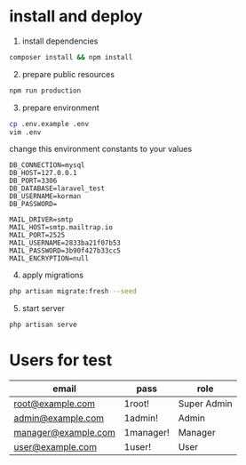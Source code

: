 install and deploy
====
1. install dependencies
```bash
composer install && npm install
```

2. prepare public resources
```bash
npm run production
```
3. prepare environment
```bash
cp .env.example .env
vim .env
```
change this environment constants to your values
```text
DB_CONNECTION=mysql
DB_HOST=127.0.0.1
DB_PORT=3306
DB_DATABASE=laravel_test
DB_USERNAME=korman
DB_PASSWORD=

MAIL_DRIVER=smtp
MAIL_HOST=smtp.mailtrap.io
MAIL_PORT=2525
MAIL_USERNAME=2833ba21f07b53
MAIL_PASSWORD=3b90f427b33cc5
MAIL_ENCRYPTION=null
```
4. apply migrations
```bash
php artisan migrate:fresh --seed
```
5. start server
```bash
php artisan serve
```

Users for test
====
  
| email              | pass     | role       |  
|--------------------|----------|------------|  
|root@example.com    | 1root!   | Super Admin|  
|admin@example.com   | 1admin!  | Admin      |  
|manager@example.com | 1manager!| Manager    |  
|user@example.com    | 1user!   | User       |  